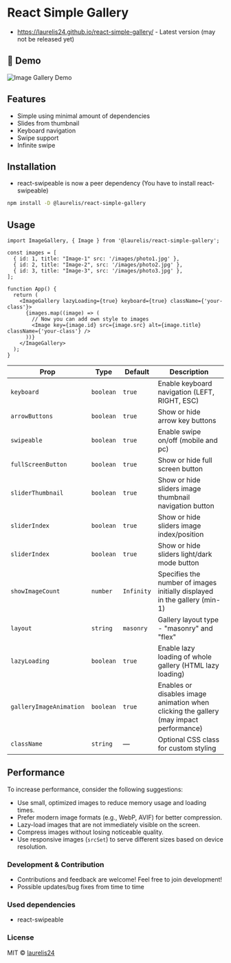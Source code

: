 # React Simple Gallery

- https://laurelis24.github.io/react-simple-gallery/ - Latest version (may not be released yet)

## 📸 Demo

![Image Gallery Demo](https://raw.githubusercontent.com/laurelis24/simple-react-gallery/refs/heads/main/screenshots/gallery.gif)

## Features

- Simple using minimal amount of dependencies
- Slides from thumbnail
- Keyboard navigation
- Swipe support
- Infinite swipe

## Installation

- react-swipeable is now a peer dependency (You have to install react-swipeable)

```bash
npm install -D @laurelis/react-simple-gallery
```

## Usage

```tsx
import ImageGallery, { Image } from '@laurelis/react-simple-gallery';

const images = [
  { id: 1, title: "Image-1" src: '/images/photo1.jpg' },
  { id: 2, title: "Image-2", src: '/images/photo2.jpg' },
  { id: 3, title: "Image-3", src: '/images/photo3.jpg' },
];

function App() {
  return (
    <ImageGallery lazyLoading={true} keyboard={true} className={'your-class'}>
      {images.map((image) => (
        // Now you can add own style to images
        <Image key={image.id} src={image.src} alt={image.title} className={'your-class'} />
      ))}
    </ImageGallery>
  );
}
```

| Prop                    | Type      | Default    | Description                                                                            |
| ----------------------- | --------- | ---------- | -------------------------------------------------------------------------------------- |
| `keyboard`              | `boolean` | `true`     | Enable keyboard navigation (LEFT, RIGHT, ESC)                                          |
| `arrowButtons`          | `boolean` | `true`     | Show or hide arrow key buttons                                                         |
| `swipeable`             | `boolean` | `true`     | Enable swipe on/off (mobile and pc)                                                    |
| `fullScreenButton`      | `boolean` | `true`     | Show or hide full screen button                                                        |
| `sliderThumbnail`       | `boolean` | `true`     | Show or hide sliders image thumbnail navigation button                                 |
| `sliderIndex`           | `boolean` | `true`     | Show or hide sliders image index/position                                              |
| `sliderIndex`           | `boolean` | `true`     | Show or hide sliders light/dark mode button                                            |
| `showImageCount`        | `number`  | `Infinity` | Specifies the number of images initially displayed in the gallery (min-1)              |
| `layout`                | `string`  | `masonry`  | Gallery layout type - "masonry" and "flex"                                             |
| `lazyLoading`           | `boolean` | `true`     | Enable lazy loading of whole gallery (HTML lazy loading)                               |
| `galleryImageAnimation` | `boolean` | `true`     | Enables or disables image animation when clicking the gallery (may impact performance) |
| `className`             | `string`  | —          | Optional CSS class for custom styling                                                  |

## Performance

To increase performance, consider the following suggestions:

- Use small, optimized images to reduce memory usage and loading times.
- Prefer modern image formats (e.g., WebP, AVIF) for better compression.
- Lazy-load images that are not immediately visible on the screen.
- Compress images without losing noticeable quality.
- Use responsive images (`srcSet`) to serve different sizes based on device resolution.

### Development & Contribution

- Contributions and feedback are welcome! Feel free to join development!
- Possible updates/bug fixes from time to time

### Used dependencies

- react-swipeable

### License

MIT © [laurelis24](https://github.com/laurelis24)
